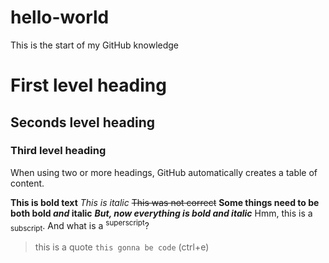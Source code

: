 # hello-world
This is the start of my GitHub knowledge
# First level heading
## Seconds level heading
### Third level heading

When using two or more headings, GitHub automatically creates a table of content. 

**This is bold text**
*This is italic*
~~This was not correct~~
**Some things need to be both bold _and_ italic**
***But, now everything is bold and italic***
Hmm, this is a <sub>subscript</sub>.
And what is a <sup>superscript</sup>?

>this is a quote
`this gonna be code` (ctrl+e)
